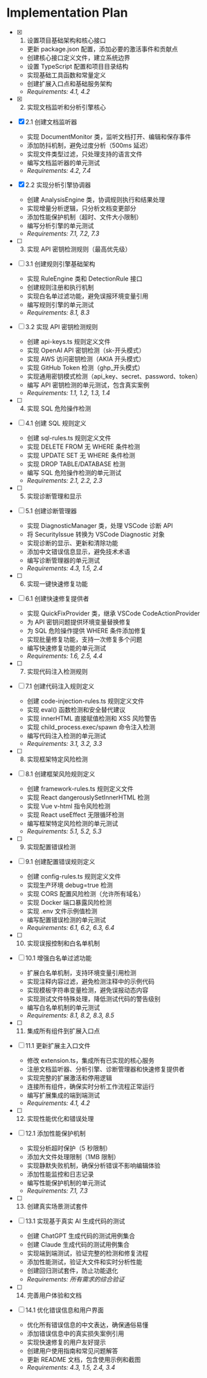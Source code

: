 # Implementation Plan

- [x] 1. 设置项目基础架构和核心接口

  - 更新 package.json 配置，添加必要的激活事件和贡献点
  - 创建核心接口定义文件，建立系统边界
  - 设置 TypeScript 配置和项目目录结构
  - 实现基础工具函数和常量定义
  - 创建扩展入口点和基础服务架构
  - _Requirements: 4.1, 4.2_

- [x] 2. 实现文档监听和分析引擎核心
- [x] 2.1 创建文档监听器

  - 实现 DocumentMonitor 类，监听文档打开、编辑和保存事件
  - 添加防抖机制，避免过度分析（500ms 延迟）
  - 实现文件类型过滤，只处理支持的语言文件
  - 编写文档监听器的单元测试
  - _Requirements: 4.2, 7.4_

- [x] 2.2 实现分析引擎协调器

  - 创建 AnalysisEngine 类，协调规则执行和结果处理
  - 实现增量分析逻辑，只分析文档变更部分
  - 添加性能保护机制（超时、文件大小限制）
  - 编写分析引擎的单元测试
  - _Requirements: 7.1, 7.2, 7.3_

- [ ] 3. 实现 API 密钥检测规则（最高优先级）
- [ ] 3.1 创建规则引擎基础架构

  - 实现 RuleEngine 类和 DetectionRule 接口
  - 创建规则注册和执行机制
  - 实现白名单过滤功能，避免误报环境变量引用
  - 编写规则引擎的单元测试
  - _Requirements: 8.1, 8.3_

- [ ] 3.2 实现 API 密钥检测规则

  - 创建 api-keys.ts 规则定义文件
  - 实现 OpenAI API 密钥检测（sk-开头模式）
  - 实现 AWS 访问密钥检测（AKIA 开头模式）
  - 实现 GitHub Token 检测（ghp\_开头模式）
  - 实现通用密钥模式检测（api_key、secret、password、token）
  - 编写 API 密钥检测的单元测试，包含真实案例
  - _Requirements: 1.1, 1.2, 1.3, 1.4_

- [ ] 4. 实现 SQL 危险操作检测
- [ ] 4.1 创建 SQL 规则定义

  - 创建 sql-rules.ts 规则定义文件
  - 实现 DELETE FROM 无 WHERE 条件检测
  - 实现 UPDATE SET 无 WHERE 条件检测
  - 实现 DROP TABLE/DATABASE 检测
  - 编写 SQL 危险操作检测的单元测试
  - _Requirements: 2.1, 2.2, 2.3_

- [ ] 5. 实现诊断管理和显示
- [ ] 5.1 创建诊断管理器

  - 实现 DiagnosticManager 类，处理 VSCode 诊断 API
  - 将 SecurityIssue 转换为 VSCode Diagnostic 对象
  - 实现诊断的显示、更新和清除功能
  - 添加中文错误信息显示，避免技术术语
  - 编写诊断管理器的单元测试
  - _Requirements: 4.3, 1.5, 2.4_

- [ ] 6. 实现一键快速修复功能
- [ ] 6.1 创建快速修复提供者

  - 实现 QuickFixProvider 类，继承 VSCode CodeActionProvider
  - 为 API 密钥问题提供环境变量替换修复
  - 为 SQL 危险操作提供 WHERE 条件添加修复
  - 实现批量修复功能，支持一次修复多个问题
  - 编写快速修复功能的单元测试
  - _Requirements: 1.6, 2.5, 4.4_

- [ ] 7. 实现代码注入检测规则
- [ ] 7.1 创建代码注入规则定义

  - 创建 code-injection-rules.ts 规则定义文件
  - 实现 eval() 函数检测和安全替代建议
  - 实现 innerHTML 直接赋值检测和 XSS 风险警告
  - 实现 child_process.exec/spawn 命令注入检测
  - 编写代码注入检测的单元测试
  - _Requirements: 3.1, 3.2, 3.3_

- [ ] 8. 实现框架特定风险检测
- [ ] 8.1 创建框架风险规则定义

  - 创建 framework-rules.ts 规则定义文件
  - 实现 React dangerouslySetInnerHTML 检测
  - 实现 Vue v-html 指令风险检测
  - 实现 React useEffect 无限循环检测
  - 编写框架特定风险检测的单元测试
  - _Requirements: 5.1, 5.2, 5.3_

- [ ] 9. 实现配置错误检测
- [ ] 9.1 创建配置错误规则定义

  - 创建 config-rules.ts 规则定义文件
  - 实现生产环境 debug=true 检测
  - 实现 CORS 配置风险检测（允许所有域名）
  - 实现 Docker 端口暴露风险检测
  - 实现 .env 文件示例值检测
  - 编写配置错误检测的单元测试
  - _Requirements: 6.1, 6.2, 6.3, 6.4_

- [ ] 10. 实现误报控制和白名单机制
- [ ] 10.1 增强白名单过滤功能

  - 扩展白名单机制，支持环境变量引用检测
  - 实现注释内容过滤，避免检测注释中的示例代码
  - 实现模板字符串变量检测，避免误报动态内容
  - 实现测试文件特殊处理，降低测试代码的警告级别
  - 编写白名单机制的单元测试
  - _Requirements: 8.1, 8.2, 8.3, 8.5_

- [ ] 11. 集成所有组件到扩展入口点
- [ ] 11.1 更新扩展主入口文件

  - 修改 extension.ts，集成所有已实现的核心服务
  - 注册文档监听器、分析引擎、诊断管理器和快速修复提供者
  - 实现完整的扩展激活和停用逻辑
  - 连接所有组件，确保实时分析工作流程正常运行
  - 编写扩展集成的端到端测试
  - _Requirements: 4.1, 4.2_

- [ ] 12. 实现性能优化和错误处理
- [ ] 12.1 添加性能保护机制

  - 实现分析超时保护（5 秒限制）
  - 添加大文件处理限制（1MB 限制）
  - 实现静默失败机制，确保分析错误不影响编辑体验
  - 添加性能监控和日志记录
  - 编写性能保护机制的单元测试
  - _Requirements: 7.1, 7.3_

- [ ] 13. 创建真实场景测试套件
- [ ] 13.1 实现基于真实 AI 生成代码的测试

  - 创建 ChatGPT 生成代码的测试用例集合
  - 创建 Claude 生成代码的测试用例集合
  - 实现端到端测试，验证完整的检测和修复流程
  - 添加性能测试，验证大文件和实时分析性能
  - 创建回归测试套件，防止功能退化
  - _Requirements: 所有需求的综合验证_

- [ ] 14. 完善用户体验和文档
- [ ] 14.1 优化错误信息和用户界面
  - 优化所有错误信息的中文表达，确保通俗易懂
  - 添加错误信息中的真实损失案例引用
  - 实现快速修复的用户友好提示
  - 创建用户使用指南和常见问题解答
  - 更新 README 文档，包含使用示例和截图
  - _Requirements: 4.3, 1.5, 2.4, 3.4_
